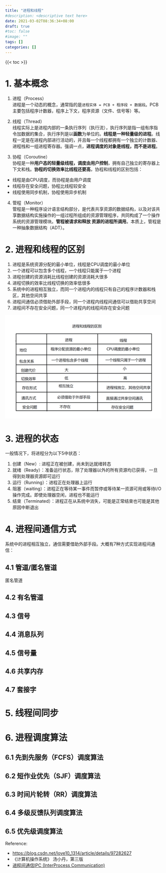 ```yaml
---
title: "进程和线程"
#description: <descriptive text here>
date: 2021-03-02T08:36:34+08:00
draft: true
#toc: false
#image: ""
tags: []
categories: []
---
```


{{< toc >}}

# 1. 基本概念
1. 进程（Process）  
进程是一个动态的概念，通常指的是`进程实体 = PCB + 程序段 + 数据段`。PCB主要包括程序计数器，程序上下文，程序资源（文件、信号等）等。

2. 线程（Thread）   
线程实际上是进程内部的一条执行序列（执行流），执行序列是指一组有序指令加数据的集合，执行序列是以**函数**为单位的。**线程是一种轻量级的进程**。线程一定是在进程内部进行活动的，并且每一个线程都拥有一个独立的计数器、进程栈和一组进程寄存器。强调一点，**进程调度的对象是线程，而不是进程**。

3. 协程（Coroutine）    
协程是一种**用户态的轻量级线程，调度由用户控制**，拥有自己独立的寄存器上下文和栈。**协程的切换效率比线程还要高**，协程和线程的区别包括：
- 线程是由CPU调度，而协程是由用户调度
- 线程存在安全问题，协程比线程较安全
- 线程使用同步机制，协程使用异步机制

4. 管程（Monitor）  
管程是一种程序设计语言结构部分，是代表共享资源的数据结构，以及对该共享数据结构实施操作的一组过程所组成的资源管理程序，共同构成了一个操作系统的资源管理模块。**管程被请求和释放 资源的进程所调用**。本质上，管程是一种抽象数据结构（ADT）。

# 2. 进程和线程的区别
1. 进程是系统资源分配的最小单位，线程是CPU调度的最小单位
2. 一个进程可以包含多个线程，一个线程只能属于一个进程
3. 进程创建的资源消耗比线程创建的资源消耗大很多
4. 进程切换的效率比线程切换的效率低很多
5. 系统中的进程相互独立，而同一个进程内的线程只有自己的程序计数器和栈区，其他空间共享
6. 进程间通信必须借助外部手段，同一个进程内线程间通信可以借助共享空间
7. 进程间不存在安全问题，同一个进程内的线程间存在安全问题

![进程和线程](pbasic/os-pro-3.png)

# 3. 进程的状态
一般情况下，将进程分为以下5中状态：
1. 创建（New）: 进程正在被创建，尚未到达就绪转态
2. 就绪（Ready）：准备运行状态，除了处理器以外的所有资源均已获得，一旦得到处理器资源即可运行
3. 运行（Running）：进程正在处理器上运行
4. 阻塞（waiting）：进程正在等待某一事件而暂停或等待某一资源可用或等待I/O操作完成。即使处理器空闲，进程也不能运行
5. 结束（Terminated）：进程正在从系统中消失，可能是正常结束也可能是其他原因中断退出

# 4. 进程间通信方式
系统中的进程相互独立，通信需要借助外部手段。大概有7种方式实现进程间通信：
## 4.1 管道/匿名管道
   匿名管道
## 4.2 有名管道
## 4.3 信号
## 4.4 消息队列
## 4.5 信号量
## 4.6 共享内存
## 4.7 套接字

# 5. 线程间同步

# 6. 进程调度算法
## 6.1 先到先服务（FCFS）调度算法
## 6.2 短作业优先（SJF）调度算法
## 6.3 时间片轮转（RR）调度算法
## 6.4 多级反馈队列调度算法
## 6.5 优先级调度算法




Reference:
- https://blog.csdn.net/love10_1314/article/details/97282627
- 《计算机操作系统》 汤小丹，第三版
- [进程间通信IPC (InterProcess Communication)](https://www.jianshu.com/p/c1015f5ffa74)